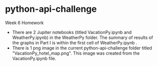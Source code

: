 # python-api-challenge
Week 6 Homework

- There are 2 Jupiter notebooks (titled VacationPy.ipynb and WeatherPy.ipynb) in the WeatherPy folder. The summary of results of the graphs in Part I is within the first cell of WeatherPy.ipynb .  
- There is 1 png image in the current python-api-challenge folder titled "VacationPy_hotel_map.png". 
This image was created from the VacationPy.ipynb file.
